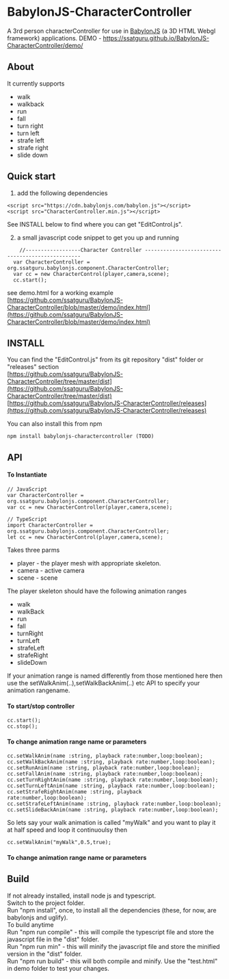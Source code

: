 # BabylonJS-CharacterController
A 3rd person characterController for use in [BabylonJS](http://www.babylonjs.com/) (a 3D HTML Webgl framework)  applications.
DEMO - <a href="https://ssatguru.github.io/BabylonJS-CharacterController/demo/" target="_blank">https://ssatguru.github.io/BabylonJS-CharacterController/demo/</a>

## About
It currently supports  
* walk 
* walkback
* run 
* fall
* turn right 
* turn left
* strafe left
* strafe right
* slide down 

## Quick start

1) add the following dependencies 
 ```
<script src="https://cdn.babylonjs.com/babylon.js"></script>
<script src="CharacterController.min.js"></script>
```

See INSTALL below to find where you can get "EditControl.js".  

2) a small javascript code snippet to get you up and running
```
	//------------------Character Controller -------------------------------------------------
  var CharacterController = org.ssatguru.babylonjs.component.CharacterController;
  var cc = new CharacterControl(player,camera,scene);
  cc.start();
```

see demo.html for a working example
[https://github.com/ssatguru/BabylonJS-CharacterController/blob/master/demo/index.html](https://github.com/ssatguru/BabylonJS-CharacterController/blob/master/demo/index.html)

## INSTALL

You can find the "EditControl.js" from its git repository "dist" folder or "releases" section  
[https://github.com/ssatguru/BabylonJS-CharacterController/tree/master/dist](https://github.com/ssatguru/BabylonJS-CharacterController/tree/master/dist)  
[https://github.com/ssatguru/BabylonJS-CharacterController/releases](https://github.com/ssatguru/BabylonJS-CharacterController/releases)  

You can also install this from npm  
```
npm install babylonjs-charactercontroller (TODO)
```

## API
#### To Instantiate
```
// JavaScript
var CharacterController = org.ssatguru.babylonjs.component.CharacterController;
var cc = new CharacterController(player,camera,scene);
```
```
// TypeScript
import CharacterController = org.ssatguru.babylonjs.component.CharacterController;
let cc = new CharacterControl(player,camera,scene);
```
Takes three parms
* player - the player mesh with appropriate skeleton.
* camera - active camera
* scene - scene

The player skeleton should have the following animation ranges
* walk 
* walkBack
* run 
* fall
* turnRight 
* turnLeft
* strafeLeft
* strafeRight
* slideDown

If your animation range is named differently from those mentioned here then use the setWalkAnim(..),setWalkBackAnim(..) etc API to specify your animation rangename.

#### To start/stop controller
```
cc.start();
cc.stop();
```
#### To change animation range name or parameters
```
cc.setWalkAnim(name :string, playback rate:number,loop:boolean);
cc.setWalkBackAnim(name :string, playback rate:number,loop:boolean);
cc.setRunAnim(name :string, playback rate:number,loop:boolean);
cc.setFallAnim(name :string, playback rate:number,loop:boolean);
cc.setTurnRightAnim(name :string, playback rate:number,loop:boolean);
cc.setTurnLeftAnim(name :string, playback rate:number,loop:boolean);
cc.setStrafeRightAnim(name :string, playback rate:number,loop:boolean);
cc.setStrafeLeftAnim(name :string, playback rate:number,loop:boolean);
cc.setSlideBackAnim(name :string, playback rate:number,loop:boolean);
```
So lets say your walk animation is called "myWalk" and you want to play it at half speed and loop it continuoulsy then
```
cc.setWalkAnim("myWalk",0.5,true);
```
#### To change animation range name or parameters
## Build
If not already installed, install node js and typescript.  
Switch to the project folder.  
Run "npm install", once, to install all the dependencies (these, for now, are babylonjs and uglify).  
To build anytime  
Run "npm run compile" - this will compile the typescript file and store the javascript file in the "dist" folder.  
Run "npm run min" - this will minify the javascript file and store the minified version in the "dist" folder.  
Run "npm run build" - this will both compile and minify. 
Use the "test.html" in demo folder to test your changes.  


